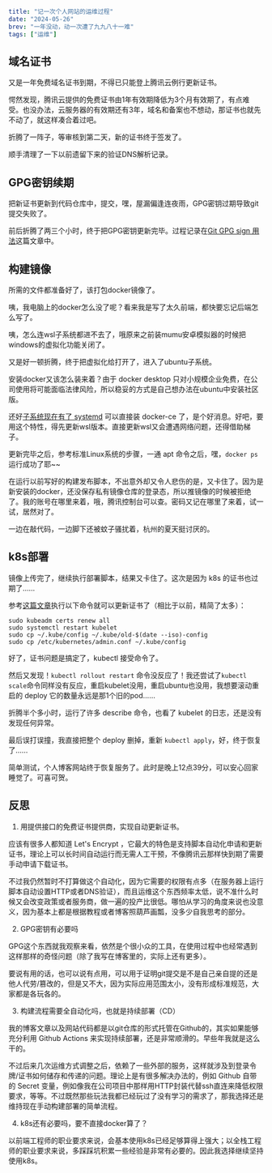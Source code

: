 ```yaml lw-blog-meta
title: "记一次个人网站的运维过程"
date: "2024-05-26"
brev: "一年没动，动一次遭了九九八十一难"
tags: ["运维"]
```

## 域名证书

又是一年免费域名证书到期，不得已只能登上腾讯云例行更新证书。

愕然发现，腾讯云提供的免费证书由1年有效期降低为3个月有效期了，有点难受。也没办法，云服务器的有效期还有3年，域名和备案也不想动，那证书也就先不动了，就这样凑合着过吧。

折腾了一阵子，等审核到第二天，新的证书终于签发了。

顺手清理了一下以前遗留下来的验证DNS解析记录。

## GPG密钥续期

把新证书更新到代码仓库中，提交，嘿，屋漏偏逢连夜雨，GPG密钥过期导致git提交失败了。

前后折腾了两三个小时，终于把GPG密钥更新完毕。过程记录在[Git GPG sign 用法](../2022/220526-git-gpg-sign.md)这篇文章中。

## 构建镜像

所需的文件都准备好了，该打包docker镜像了。

咦，我电脑上的docker怎么没了呢？看来我是写了太久前端，都快要忘记后端怎么写了。

咦，怎么连wsl子系统都进不去了，哦原来之前装mumu安卓模拟器的时候把windows的虚拟化功能关闭了。

又是好一顿折腾，终于把虚拟化给打开了，进入了ubuntu子系统。

安装docker又该怎么装来着？由于 docker desktop 只对小规模企业免费，在公司使用将可能面临法律风险，所以稳妥的方式是自己想办法在ubuntu中安装社区版。

还好[子系统现在有了 systemd](https://learn.microsoft.com/en-us/windows/wsl/systemd) 可以直接装 docker-ce 了，是个好消息。好吧，要用这个特性，得先更新wsl版本。直接更新wsl又会遭遇网络问题，还得借助梯子。

更新完毕之后，参考标准Linux系统的步骤，一通 apt 命令之后，嘿，`docker ps`运行成功了耶~~

在运行以前写好的构建发布脚本，不出意外却又令人悲伤的是，又卡住了。因为是新安装的docker，还没保存私有镜像仓库的登录态，所以推镜像的时候被拒绝了。我的账号在哪里来着，哦，腾讯控制台可以查。密码又记在哪里了来着，试一试，居然对了。

一边在敲代码，一边脚下还被蚊子骚扰着，杭州的夏天挺讨厌的。

## k8s部署

镜像上传完了，继续执行部署脚本，结果又卡住了。这次是因为 k8s 的证书也过期了……

参考[这篇文章](https://stackoverflow.com/questions/49885636/kubernetes-expired-certificate)执行以下命令就可以更新证书了（相比于以前，精简了太多）：

```shell
sudo kubeadm certs renew all
sudo systemctl restart kubelet
sudo cp ~/.kube/config ~/.kube/old-$(date --iso)-config
sudo cp /etc/kubernetes/admin.conf ~/.kube/config
```

好了，证书问题是搞定了，kubectl 接受命令了。

然后又发现！`kubectl rollout restart` 命令没反应了！我还尝试了`kubectl scale`命令同样没有反应，重启kubelet没用，重启ubuntu也没用，我想要滚动重启的 deploy 它的数量永远是那1个旧的pod……

折腾半个多小时，运行了许多 describe 命令，也看了 kubelet 的日志，还是没有发现任何异常。

最后误打误撞，我直接把整个 deploy 删掉，重新 `kubectl apply`，好，终于恢复了……

简单测试，个人博客网站终于恢复服务了。此时是晚上12点39分，可以安心回家睡觉了。可喜可贺。

## 反思

1. 用提供接口的免费证书提供商，实现自动更新证书。

应该有很多人都知道 Let's Encrypt ，它最大的特色是支持脚本自动化申请和更新证书，理论上可以长时间自动运行而无需人工干预，不像腾讯云那样快到期了需要手动申请下载证书。

不过我仍然暂时不打算做这个自动化，因为它需要的权限有点多（在服务器上运行脚本自动设置HTTP或者DNS验证），而且运维这个东西频率太低，说不准什么时候又会改变政策或者服务商，做一遍的投产比很低。哪怕从学习的角度来说也没意义，因为基本上都是根据教程或者博客照葫芦画瓢，没多少自我思考的部分。

2. GPG密钥有必要吗

GPG这个东西就我观察来看，依然是个很小众的工具，在使用过程中也经常遇到这样那样的奇怪问题（除了我写在博客里的，实际上还有更多）。

要说有用的话，也可以说有点用，可以用于证明git提交是不是自己亲自提的还是他人代劳/篡改的，但是又不大，因为实际应用范围太小，没有形成标准规范，大家都是各玩各的。

3. 构建流程需要全自动化吗，也就是持续部署（CD）

我的博客文章以及网站代码都是以git仓库的形式托管在Github的，其实如果能够充分利用 Github Actions 来实现持续部署，还是非常顺滑的。早些年我就是这么干的。

不过后来几次运维方式调整之后，依赖了一些外部的服务，这样就涉及到登录令牌/证书如何储存和传递的问题。理论上是有很多解决办法的，例如 Github 自带的 Secret 变量，例如像我在公司项目中那样用HTTP封装代替ssh直连来降低权限要求，等等。不过既然那些玩法我都已经玩过了没有学习的需求了，那我选择还是维持现在手动构建部署的简单流程。

4. k8s还有必要吗，要不直接docker算了？

以前端工程师的职业要求来说，会基本使用k8s已经足够算得上强大；以全栈工程师的职业要求来说，多踩踩坑积累一些经验是非常有必要的。因此我选择继续坚持使用k8s。
